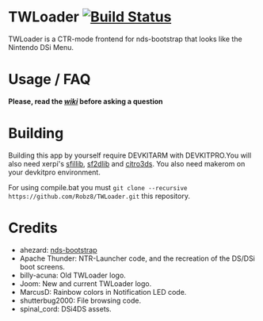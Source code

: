 # TWLoader [![Build Status](https://travis-ci.org/Robz8/TWLoader.svg?branch=master)](https://travis-ci.org/Robz8/TWLoader)
TWLoader is a CTR-mode frontend for nds-bootstrap that looks like the Nintendo DSi Menu.

# Usage / FAQ

**Please, read the _[wiki](https://github.com/Robz8/TWLoader/wiki)_ before asking a question**

# Building

Building this app by yourself require DEVKITARM with DEVKITPRO.You will also need xerpi's [sfillib](https://github.com/xerpi/sfillib), [sf2dlib](https://github.com/xerpi/sf2dlib) and [citro3ds](https://github.com/fincs/citro3d). You also need makerom on your devkitpro environment.

For using compile.bat you must `git clone --recursive https://github.com/Robz8/TWLoader.git` this repository.

# Credits

- ahezard: [nds-bootstrap](https://github.com/ahezard/nds-bootstrap)
- Apache Thunder: NTR-Launcher code, and the recreation of the DS/DSi boot screens.
- billy-acuna: Old TWLoader logo.
- Joom: New and current TWLoader logo.
- MarcusD: Rainbow colors in Notification LED code.
- shutterbug2000: File browsing code.
- spinal_cord: DSi4DS assets.